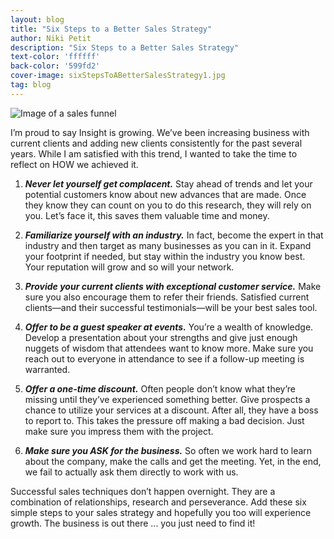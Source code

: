 ```yaml
---
layout: blog
title: "Six Steps to a Better Sales Strategy"
author: Niki Petit
description: "Six Steps to a Better Sales Strategy"
text-color: 'ffffff'
back-color: '599fd2'
cover-image: sixStepsToABetterSalesStrategy1.jpg
tag: blog
---
```


<img data-aos="fade-up" src="/img/blog/sixStepsToABetterSalesStrategy1.jpg"
alt="Image of a sales funnel"
srcset="
/img/blog/sixStepsToABetterSalesStrategy1.jpg 2400w,
/img/blog/sixStepsToABetterSalesStrategy1.jpg 1800w,
/img/blog/sixStepsToABetterSalesStrategy1.jpg 1200w,
/img/blog/sixStepsToABetterSalesStrategy1.jpg 900w,
/img/blog/sixStepsToABetterSalesStrategy1.jpg 600w,
/img/blog/sixStepsToABetterSalesStrategy1.jpg 400w" />

I’m proud to say Insight is growing. We’ve been increasing business with current clients and adding new clients consistently for the past several years. While I am satisfied with this trend, I wanted to take the time to reflect on HOW we achieved it.

1. **_Never let yourself get complacent._** Stay ahead of trends and let your potential customers know about new advances that are made. Once they know they can count on you to do this research, they will rely on you. Let’s face it, this saves them valuable time and money.

2. **_Familiarize yourself with an industry._** In fact, become the expert in that industry and then target as many businesses as you can in it. Expand your footprint if needed, but stay within the industry you know best. Your reputation will grow and so will your network.

3. **_Provide your current clients with exceptional customer service._** Make sure you also encourage them to refer their friends. Satisfied current clients—and their successful testimonials—will be your best sales tool.

4. **_Offer to be a guest speaker at events._** You’re a wealth of knowledge. Develop a presentation about your strengths and give just enough nuggets of wisdom that attendees want to know more. Make sure you reach out to everyone in attendance to see if a follow-up meeting is warranted.

5. **_Offer a one-time discount._** Often people don’t know what they’re missing until they’ve experienced something better. Give prospects a chance to utilize your services at a discount. After all, they have a boss to report to. This takes the pressure off making a bad decision. Just make sure you impress them with the project.

6. **_Make sure you ASK for the business._** So often we work hard to learn about the company, make the calls and get the meeting. Yet, in the end, we fail to actually ask them directly to work with us.  

Successful sales techniques don’t happen overnight. They are a combination of relationships, research and perseverance. Add these six simple steps to your sales strategy and hopefully you too will experience growth. The business is out there ... you just need to find it!
